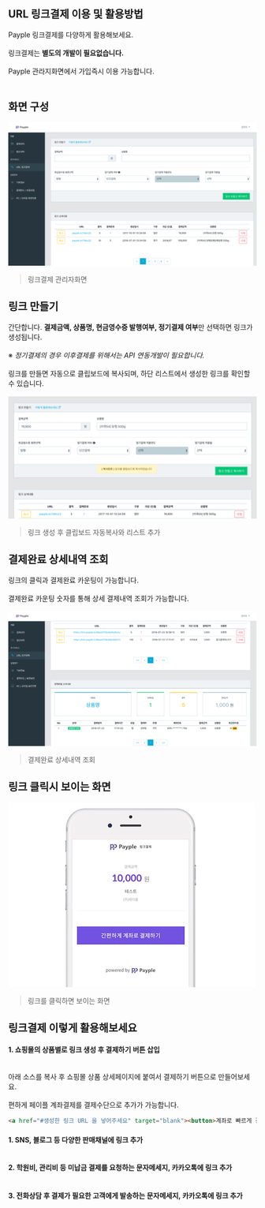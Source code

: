 ## URL 링크결제 이용 및 활용방법 
Payple 링크결제를 다양하게 활용해보세요.<br><br>
링크결제는 **별도의 개발이 필요없습니다.** <br><br>
Payple 관라지화면에서 가입즉시 이용 가능합니다.<br><br>

## 화면 구성 
![링크결제 관리자화면](img/link_main.png "링크결제 관리자화면")
>링크결제 관리자화면

## 링크 만들기 
간단합니다. **결제금액, 상품명, 현금영수증 발행여부, 정기결제 여부**만 선택하면 링크가 생성됩니다.<br><br>
 ※ _정기결제의 경우 이후결제를 위해서는 API 연동개발이 필요합니다._ <br><br>
링크를 만들면 자동으로 클립보드에 복사되며, 하단 리스트에서 생성한 링크를 확인할 수 있습니다. <br><br> 
![링크만들기](img/link_makeLink.png "링크만들기")
>링크 생성 후 클립보드 자동복사와 리스트 추가 

## 결제완료 상세내역 조회 
링크의 클릭과 결제완료 카운팅이 가능합니다.<br>    
결제완료 카운팅 숫자를 통해 상세 결제내역 조회가 가능합니다. <br><br>
![결제완료 상세](img/link_detail_01.png "결제완료 상세")
>결제완료 상세내역 조회 

## 링크 클릭시 보이는 화면 
![링크클릭](img/03_pay_500.png "링크클릭")
>링크를 클릭하면 보이는 화면 

## 링크결제 이렇게 활용해보세요 
#### 1. 쇼핑몰의 상품별로 링크 생성 후 결제하기 버튼 삽입<br><br>
아래 소스를 복사 후 쇼핑몰 상품 상세페이지에 붙여서 결제하기 버튼으로 만들어보세요. <br><br>
편하게 페이플 계좌결제를 결제수단으로 추가가 가능합니다.
```html
<a href="#생성한 링크 URL 을 넣어주세요" target="blank"><button>계좌로 빠르게 결제하기</button></a>
```

#### 1. SNS, 블로그 등 다양한 판매채널에 링크 추가<br><br>
#### 2. 학원비, 관리비 등 미납금 결제를 요청하는 문자메세지, 카카오톡에 링크 추가<br><br> 
#### 3. 전화상담 후 결제가 필요한 고객에게 발송하는 문자메세지, 카카오톡에 링크 추가<br><br> 
